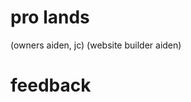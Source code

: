 

<!DOCTYPE html>
<html>
<body>

<h1>pro lands</h1>
<b1>(owners
aiden, jc)</b1>
<b1>(website builder 
aiden)</b1>
  <h1>feedback</h1>
  
</body>
</html>
